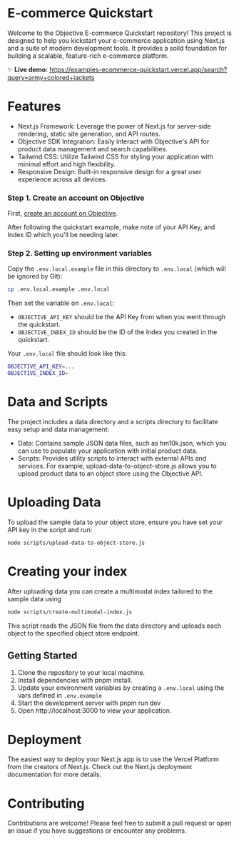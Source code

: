 # E-commerce Quickstart

Welcome to the Objective E-commerce Quickstart repository! This project is designed to help you kickstart your e-commerce application using Next.js and a suite of modern development tools. It provides a solid foundation for building a scalable, feature-rich e-commerce platform.

✨ **Live demo:** https://examples-ecommerce-quickstart.vercel.app/search?query=army+colored+jackets

# Features

-   Next.js Framework: Leverage the power of Next.js for server-side rendering, static site generation, and API routes.
-   Objective SDK Integration: Easily interact with Objective's API for product data management and search capabilities.
-   Tailwind CSS: Utilize Tailwind CSS for styling your application with minimal effort and high flexibility.
-   Responsive Design: Built-in responsive design for a great user experience across all devices.

### Step 1. Create an account on Objective

First, [create an account on Objective](https://www.objective.inc/get-objective).

After following the quickstart example, make note of your API Key, and Index ID which you'll be needing later.

### Step 2. Setting up environment variables

Copy the `.env.local.example` file in this directory to `.env.local` (which will be ignored by Git):

```bash
cp .env.local.example .env.local
```

Then set the variable on `.env.local`:

-   `OBJECTIVE_API_KEY` should be the API Key from when you went through the quickstart.
-   `OBJECTIVE_INDEX_ID` should be the ID of the Index you created in the quickstart.

Your `.env.local` file should look like this:

```bash
OBJECTIVE_API_KEY=...
OBJECTIVE_INDEX_ID=
```

# Data and Scripts

The project includes a data directory and a scripts directory to facilitate easy setup and data management:

-   Data: Contains sample JSON data files, such as hm10k.json, which you can use to populate your application with initial product data.
-   Scripts: Provides utility scripts to interact with external APIs and services. For example, upload-data-to-object-store.js allows you to upload product data to an object store using the Objective API.

# Uploading Data

To upload the sample data to your object store, ensure you have set your API key in the script and run:

```bash
node scripts/upload-data-to-object-store.js
```

# Creating your index

After uploading data you can create a multimodal index tailored to the sample data using

```bash
node scripts/create-multimodal-index.js
```

This script reads the JSON file from the data directory and uploads each object to the specified object store endpoint.

## Getting Started

1. Clone the repository to your local machine.
2. Install dependencies with pnpm install.
3. Update your environment variables by creating a `.env.local` using the vars defined in `.env.example`
4. Start the development server with pnpm run dev
5. Open http://localhost:3000 to view your application.

# Deployment

The easiest way to deploy your Next.js app is to use the Vercel Platform from the creators of Next.js. Check out the Next.js deployment documentation for more details.

# Contributing

Contributions are welcome! Please feel free to submit a pull request or open an issue if you have suggestions or encounter any problems.
